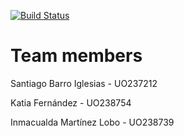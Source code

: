 [![Build Status](https://travis-ci.org/Arquisoft/censuses_i1a.svg?branch=master)](https://travis-ci.org/Arquisoft/censuses_i1a)

Team members
=========
Santiago Barro Iglesias - UO237212

Katia Fernández - UO238754

Inmacualda Martínez Lobo - UO238739
